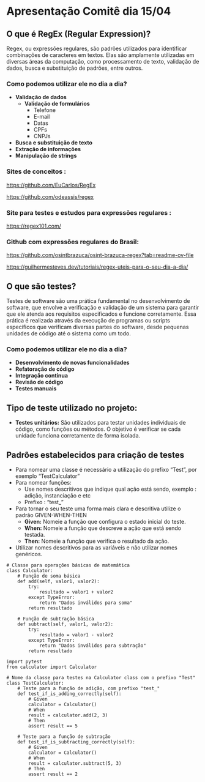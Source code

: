 # Apresentação Comitê dia 15/04

## O que é RegEx (Regular Expression)?

Regex, ou expressões regulares, são padrões utilizados para identificar combinações de caracteres em textos. Elas são amplamente utilizadas em diversas áreas da computação, como processamento de texto, validação de dados, busca e substituição de padrões, entre outros.

### Como podemos utilizar ele no dia a dia?

- **Validação de dados**
    - **Validação de formulários**
        - Telefone
        - E-mail
        - Datas
        - CPFs
        - CNPJs
- **Busca e substituição de texto**
- **Extração de informações**
- **Manipulação de strings**



### Sites de conceitos :

https://github.com/EuCarlos/RegEx

https://github.com/odeassis/regex

### Site para testes e estudos para expressões regulares :

https://regex101.com/

### Github com expressões regulares do Brasil:

https://github.com/osintbrazuca/osint-brazuca-regex?tab=readme-ov-file

https://guilhermesteves.dev/tutoriais/regex-uteis-para-o-seu-dia-a-dia/


## O que são testes?

Testes de software são uma prática fundamental no desenvolvimento de software, que envolve a verificação e validação de um sistema para garantir que ele atenda aos requisitos especificados e funcione corretamente. Essa prática é realizada através da execução de programas ou scripts específicos que verificam diversas partes do software, desde pequenas unidades de código até o sistema como um todo.

### Como podemos utilizar ele no dia a dia?

- **Desenvolvimento de novas funcionalidades**
- **Refatoração de código**
- **Integração contínua**
- **Revisão de código**
- **Testes manuais**

## Tipo de teste utilizado no projeto:

- **Testes unitários:** São utilizados para testar unidades individuais de código, como funções ou métodos. O objetivo é verificar se cada unidade funciona corretamente de forma isolada.

## Padrões estabelecidos para criação de testes

- Para nomear uma classe é necessário a utilização do prefixo “Test”, por exemplo “TestCalculator”
- Para nomear funções:
    - Use nomes descritivos que indique qual ação está sendo, exemplo : adição, instanciação e etc
    - Prefixo : “test_”
- Para tornar o seu teste uma forma mais clara e descritiva utilize o padrão GIVEN-WHEN-THEN
    - **Given:** Nomeie a função que configura o estado inicial do teste.
    - **When:** Nomeie a função que descreve a ação que está sendo testada.
    - **Then:** Nomeie a função que verifica o resultado da ação.
- Utilizar nomes descritivos para as variáveis e não utilizar nomes genéricos.

  

```
# Classe para operações básicas de matemática
class Calculator:
    # Função de soma básica
    def add(self, valor1, valor2):
        try:
            resultado = valor1 + valor2
        except TypeError:
            return "Dados inválidos para soma"
        return resultado

    # Função de subtração básica
    def subtract(self, valor1, valor2):
        try:
            resultado = valor1 - valor2
        except TypeError:
            return "Dados inválidos para subtração"
        return resultado
```
```
import pytest
from calculator import Calculator

# Nome da classe para testes na Calculator class com o prefixo "Test"
class TestCalculator:
    # Teste para a função de adição, com prefixo "test_" 
    def test_if_is_adding_correctly(self):
        # Given
        calculator = Calculator()
        # When
        result = calculator.add(2, 3)
        # Then
        assert result == 5

    # Teste para a função de subtração
    def test_if_is_subtracting_correctly(self):
        # Given
        calculator = Calculator()
        # When
        result = calculator.subtract(5, 3)
        # Then
        assert result == 2
```
